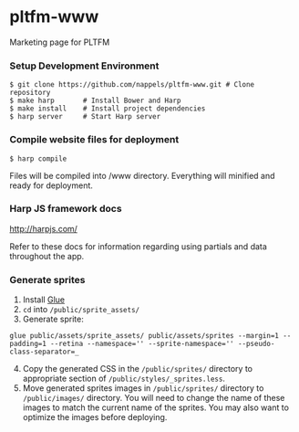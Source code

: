# pltfm-www
Marketing page for PLTFM

### Setup Development Environment
```
$ git clone https://github.com/nappels/pltfm-www.git # Clone repository
$ make harp       # Install Bower and Harp
$ make install    # Install project dependencies
$ harp server     # Start Harp server
```

### Compile website files for deployment
```
$ harp compile
```

Files will be compiled into /www directory. Everything will minified and ready for deployment.

### Harp JS framework docs
http://harpjs.com/

Refer to these docs for information regarding using partials and data throughout the app.

### Generate sprites
1. Install [Glue](http://glue.readthedocs.io/en/latest/installation.html)
2. `cd` into `/public/sprite_assets/`
3. Generate sprite:
```
glue public/assets/sprite_assets/ public/assets/sprites --margin=1 --padding=1 --retina --namespace='' --sprite-namespace='' --pseudo-class-separator=_
```
4. Copy the generated CSS in the `/public/sprites/` directory to appropriate section of `/public/styles/_sprites.less`.
5. Move generated sprites images in `/public/sprites/` directory to `/public/images/` directory. You will need to change the name of these images to match the current name of the sprites. You may also want to optimize the images before deploying.
